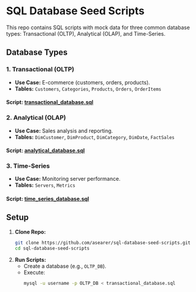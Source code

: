# SQL Database Seed Scripts

This repo contains SQL scripts with mock data for three common database types: Transactional (OLTP), Analytical (OLAP), and Time-Series.

## Database Types

### 1. Transactional (OLTP)
- **Use Case:** E-commerce (customers, orders, products).
- **Tables:** `Customers`, `Categories`, `Products`, `Orders`, `OrderItems`

#### Script: [transactional_database.sql](transactional_database.sql)

### 2. Analytical (OLAP)
- **Use Case:** Sales analysis and reporting.
- **Tables:** `DimCustomer`, `DimProduct`, `DimCategory`, `DimDate`, `FactSales`

#### Script: [analytical_database.sql](analytical_database.sql)

### 3. Time-Series
- **Use Case:** Monitoring server performance.
- **Tables:** `Servers`, `Metrics`

#### Script: [time_series_database.sql](time_series_database.sql)

## Setup
1. **Clone Repo:**
   ```bash
   git clone https://github.com/asearer/sql-database-seed-scripts.git
   cd sql-database-seed-scripts
   ```
2. **Run Scripts:**
   - Create a database (e.g., `OLTP_DB`).
   - Execute:
     ```bash
     mysql -u username -p OLTP_DB < transactional_database.sql
     ```

